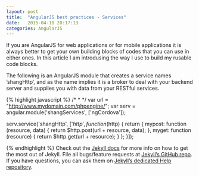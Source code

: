 ```yaml
---
layout: post
title:  "AngularJS best practices - Services"
date:   2015-04-18 20:17:13
categories: AngularJS
---
```


If you are AngularJS for web applications or for mobile applications it is always better to get your own building blocks of codes that you can use in either ones. In this article I am introdusing the way I use to build my rusable code blocks.

The following is an AngularJS module that creates a service names ’shangHttp’, and as the name implies it is a broker to deal with your backend server and supplies you with data from your RESTful services.

{% highlight javascript %}
/* 
 * 
 */
var url = "http://www.mydomain.com/phpengine/";
var serv = angular.module('shangServices', ['ngCordova']);

serv.service('shangHttp', ['$http', function ($http) {
        return {
            mypost: function (resource, data) {
                return $http.post(url + resource, data);
            },
            myget: function (resource) {
                return $http.get(url + resource);
            }
        };
    }]);

{% endhighlight %}
Check out the [Jekyll docs][jekyll] for more info on how to get the most out of Jekyll. File all bugs/feature requests at [Jekyll’s GitHub repo][jekyll-gh]. If you have questions, you can ask them on [Jekyll’s dedicated Help repository][jekyll-help].

[jekyll]:      http://jekyllrb.com
[jekyll-gh]:   https://github.com/jekyll/jekyll
[jekyll-help]: https://github.com/jekyll/jekyll-help
